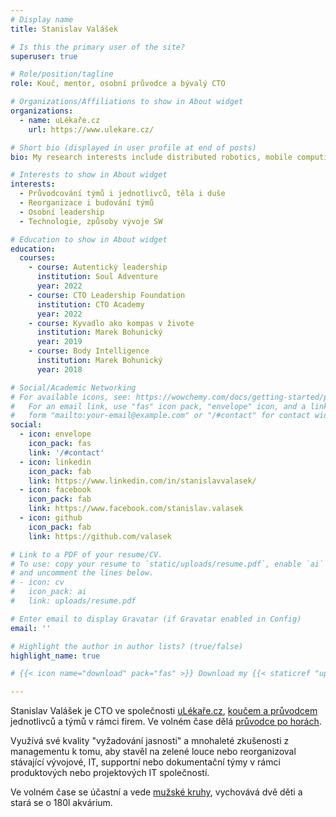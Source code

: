 ```yaml
---
# Display name
title: Stanislav Valášek

# Is this the primary user of the site?
superuser: true

# Role/position/tagline
role: Kouč, mentor, osobní průvodce a bývalý CTO

# Organizations/Affiliations to show in About widget
organizations:
  - name: uLékaře.cz
    url: https://www.ulekare.cz/

# Short bio (displayed in user profile at end of posts)
bio: My research interests include distributed robotics, mobile computing and programmable matter.

# Interests to show in About widget
interests:
  - Průvodcování týmů i jednotlivců, těla i duše
  - Reorganizace i budování týmů
  - Osobní leadership
  - Technologie, způsoby vývoje SW

# Education to show in About widget
education:
  courses:
    - course: Autentický leadership
      institution: Soul Adventure
      year: 2022
    - course: CTO Leadership Foundation
      institution: CTO Academy
      year: 2022
    - course: Kyvadlo ako kompas v živote
      institution: Marek Bohunický
      year: 2019
    - course: Body Intelligence
      institution: Marek Bohunický
      year: 2018

# Social/Academic Networking
# For available icons, see: https://wowchemy.com/docs/getting-started/page-builder/#icons
#   For an email link, use "fas" icon pack, "envelope" icon, and a link in the
#   form "mailto:your-email@example.com" or "/#contact" for contact widget.
social:
  - icon: envelope
    icon_pack: fas
    link: '/#contact'
  - icon: linkedin
    icon_pack: fab
    link: https://www.linkedin.com/in/stanislavvalasek/
  - icon: facebook
    icon_pack: fab
    link: https://www.facebook.com/stanislav.valasek
  - icon: github
    icon_pack: fab
    link: https://github.com/valasek

# Link to a PDF of your resume/CV.
# To use: copy your resume to `static/uploads/resume.pdf`, enable `ai` icons in `params.toml`,
# and uncomment the lines below.
# - icon: cv
#   icon_pack: ai
#   link: uploads/resume.pdf

# Enter email to display Gravatar (if Gravatar enabled in Config)
email: ''

# Highlight the author in author lists? (true/false)
highlight_name: true

# {{< icon name="download" pack="fas" >}} Download my {{< staticref "uploads/demo_resume.pdf" "newtab" >}}resumé{{< /staticref >}}.

---
```


Stanislav Valášek je CTO ve společnosti [uLékaře.cz](https://app.ulekare.cz/pro-firmy), [koučem a průvodcem](koucing) jednotlivců a týmů v rámci firem. Ve volném čase dělá [průvodce po horách](pruvodce-tela).

Využívá své kvality "vyžadování jasnosti" a mnohaleté zkušenosti z managementu k tomu, aby stavěl na zelené louce nebo reorganizoval stávající vývojové, IT, supportní nebo dokumentační týmy v rámci produktových nebo projektových IT společností.

Ve volném čase se účastní a vede [mužské kruhy](muzske-kruhy), vychovává dvě děti a stará se o 180l akvárium.
